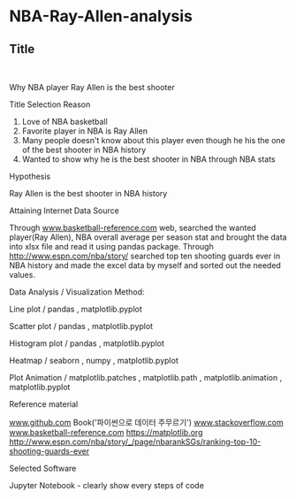 # NBA-Ray-Allen-analysis
<h2>Title</h2><br>

Why NBA player Ray Allen is the best shooter

Title Selection Reason

1) Love of NBA basketball
2) Favorite player in NBA is Ray Allen
3) Many people doesn't know about this player even though he his the one of the best shooter in NBA history
4) Wanted to show why he is the best shooter in NBA through NBA stats

Hypothesis

Ray Allen is the best shooter in NBA history

Attaining Internet Data Source

Through www.basketball-reference.com web, searched the wanted player(Ray Allen), NBA overall average per season stat and brought the data into xlsx file and read it using  pandas package.
Through http://www.espn.com/nba/story/ searched top ten shooting guards ever in NBA history and made the excel data by myself and sorted out the needed values.

Data Analysis / Visualization Method:


Line plot / pandas , matplotlib.pyplot

Scatter plot / pandas , matplotlib.pyplot 

Histogram plot / pandas , matplotlib.pyplot

Heatmap / seaborn , numpy , matplotlib.pyplot

Plot Animation / matplotlib.patches , matplotlib.path , matplotlib.animation , matplotlib.pyplot


Reference material

www.github.com
Book('파이썬으로 데이터 주무르기')
www.stackoverflow.com
www.basketball-reference.com
https://matplotlib.org
http://www.espn.com/nba/story/_/page/nbarankSGs/ranking-top-10-shooting-guards-ever

Selected Software

Jupyter Notebook - clearly show every steps of code
